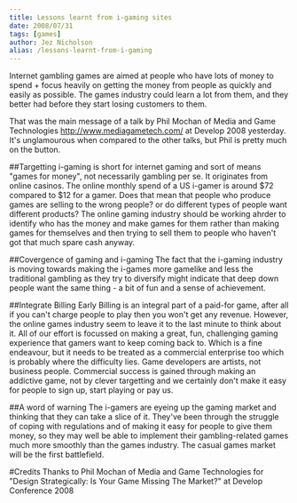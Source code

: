 ```yaml
---
title: Lessons learnt from i-gaming sites
date: 2008/07/31
tags: [games]
author: Jez Nicholson
alias: /lessons-learnt-from-i-gaming
---
```

Internet gambling games are aimed at people who have lots of money to spend + focus heavily on getting the money from people as quickly and easily as possible. The games industry could learn a lot from them, and they better had before they start losing customers to them.

That was the main message of a talk by Phil Mochan of Media and Game Technologies http://www.mediagametech.com/ at Develop 2008 yesterday. It's unglamourous when compared to the other talks, but Phil is pretty much on the button.

##Targetting
i-gaming is short for internet gaming and sort of means "games for money", not necessarily gambling per se. It originates from online casinos. The online monthly spend of a US i-gamer is around $72 compared to $12 for a gamer. Does that mean that people who produce games are selling to the wrong people? or do different types of people want different products? The online gaming industry should be working ahrder to identify who has the money and make games for them rather than making games for themselves and then trying to sell them to people who haven't got that much spare cash anyway.

##Covergence of gaming and i-gaming
The fact that the i-gaming industry is moving towards making the i-games more gamelike and less the traditional gambling as they try to diversify might indicate that deep down people want the same thing - a bit of fun and a sense of achievement.

##Integrate Billing Early
Billing is an integral part of a paid-for game, after all if you can't charge people to play then you won't get any revenue. However, the online games industry seem to leave it to the last minute to think about it. All of our effort is focussed on making a great, fun, challenging gaming experience that gamers want to keep coming back to. Which is a fine endeavour, but it needs to be treated as a commercial enterprise too which is probably where the difficulty lies. Game developers are artists, not business people. Commercial success is gained through making an addictive game, not by clever targetting and we certainly don't make it easy for people to sign up, start playing or pay us.

##A word of warning
The i-gamers are eyeing up the gaming market and thinking that they can take a slice of it. They've been through the struggle of coping with regulations and of making it easy for people to give them money, so they may well be able to implement their gambling-related games much more smoothly than the games industry. The casual games market will be the first battlefield.

#Credits
Thanks to Phil Mochan of Media and Game Technologies for "Design Strategically: Is Your Game Missing The Market?" at Develop Conference 2008